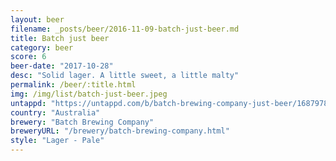 ```yaml
---
layout: beer
filename: _posts/beer/2016-11-09-batch-just-beer.md
title: Batch just beer
category: beer
score: 6
beer-date: "2017-10-28"
desc: "Solid lager. A little sweet, a little malty"
permalink: /beer/:title.html
img: /img/list/batch-just-beer.jpeg
untappd: "https://untappd.com/b/batch-brewing-company-just-beer/1687978"
country: "Australia"
brewery: "Batch Brewing Company"
breweryURL: "/brewery/batch-brewing-company.html"
style: "Lager - Pale"
---
```

